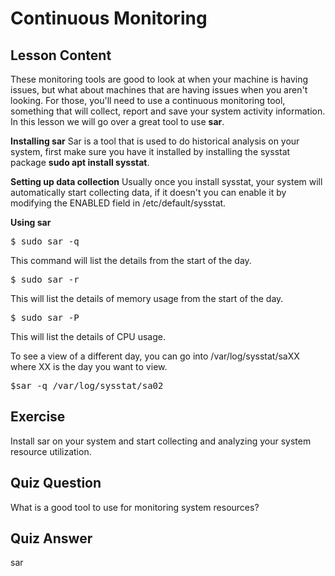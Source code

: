 # Continuous Monitoring

## Lesson Content

These monitoring tools are good to look at when your machine is having issues, but what about machines that are having issues when you aren't looking. For those, you'll need to use a continuous monitoring tool, something that will collect, report and save your system activity information. In this lesson we will go over a great tool to use <b>sar</b>.

<b>Installing sar</b>
Sar is a tool that is used to do historical analysis on your system, first make sure you have it installed by installing the sysstat package <b>sudo apt install sysstat</b>.

<b>Setting up data collection</b>
Usually once you install sysstat, your system will automatically start collecting data, if it doesn't you can enable it by modifying the ENABLED field in /etc/default/sysstat.

<b>Using sar</b>

<pre>$ sudo sar -q</pre>

This command will list the details from the start of the day.

<pre>$ sudo sar -r</pre>

This will list the details of memory usage from the start of the day.

<pre>$ sudo sar -P</pre>

This will list the details of CPU usage.

To see a view of a different day, you can go into /var/log/sysstat/saXX where XX is the day you want to view.

<pre>$sar -q /var/log/sysstat/sa02</pre>

## Exercise

Install sar on your system and start collecting and analyzing your system resource utilization.

## Quiz Question

What is a good tool to use for monitoring system resources?

## Quiz Answer

sar
